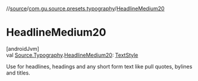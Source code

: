 //[source](../../index.md)/[com.gu.source.presets.typography](index.md)/[HeadlineMedium20](-headline-medium20.md)

# HeadlineMedium20

[androidJvm]\
val [Source.Typography](../com.gu.source/-source/-typography/index.md).[HeadlineMedium20](-headline-medium20.md): [TextStyle](https://developer.android.com/reference/kotlin/androidx/compose/ui/text/TextStyle.html)

Use for headlines, headings and any short form text like pull quotes, bylines and titles.
